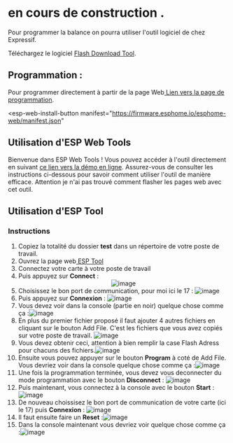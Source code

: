# en cours de construction .
 
Pour programmer la balance on pourra utiliser l'outil logiciel de chez Expressif.

Téléchargez le logiciel [Flash Download Tool](https://www.espressif.com/en/support/download/other-tools).

## Programmation :

<script 
  type="module" 
  src="https://unpkg.com/esp-web-tools@9/dist/web/install-button.js?module" 
></script>

 
Pour programmer directement à partir de la page Web[ Lien vers la page de programmation](https://herve-tourrel.github.io/balance_connecte1/flash.html).



 <esp-web-install-button 
  manifest="https://firmware.esphome.io/esphome-web/manifest.json" 
></esp-web-install-button>

## Utilisation d'ESP Web Tools

Bienvenue dans ESP Web Tools ! Vous pouvez accéder à l'outil directement en suivant [ce lien vers la démo en ligne](lien-vers-la-demo). Assurez-vous de consulter les instructions ci-dessous pour savoir comment utiliser l'outil de manière efficace.
Attention je n'ai pas trouvé comment flasher les pages web avec cet outil.


## Utilisation d'ESP Tool

### Instructions

1. Copiez la totalité du dossier **test** dans un répertoire de votre poste de travail.
2. Ouvrez la page web[ ESP Tool ](https://espressif.github.io/esptool-js/)
3. Connectez votre carte à votre poste de travail
4. Puis appuyez sur **Connect** :<center>![image](https://github.com/herve-tourrel/balance_connecte1/assets/144062443/d51613bc-6ea6-45ad-b92c-85ecc871752c)</center>
5. Choisissez le bon port de communication, pour moi ici le 17 :           ![image](https://github.com/herve-tourrel/balance_connecte1/assets/144062443/2efa2ec0-651b-4e2a-bce9-749b10b1c930)
6. Puis appuyez sur **Connexion** :                                            ![image](https://github.com/herve-tourrel/balance_connecte1/assets/144062443/da431ba4-56e7-4a82-bbc2-91d04bb4fe29)
7. Vous devez voir dans la console (partie en noir) quelque chose comme ça :![image](https://github.com/herve-tourrel/balance_connecte1/assets/144062443/9a63b94d-cc95-43c1-ab97-0800107b0a9c)
8. En plus du premier fichier proposé il faut ajouter 4 autres fichiers en cliquant sur le bouton Add File. C'est les fichiers que vous avez copiés sur votre poste de travail. ![image](https://github.com/herve-tourrel/balance_connecte1/assets/144062443/8d28af4d-b37b-4658-9a69-45b6d61bc9db)
9. Vous devez obtenir ceci, attention à bien remplir la case Flash Adress pour chacuns des fichiers.![image](https://github.com/herve-tourrel/balance_connecte1/assets/144062443/e08734c8-428b-4b97-ac72-8a9f75df1508)
10. Ensuite vous pouvez appuyer sur le bouton **Program** à coté de Add File. Vous devriez voir dans la console quelque chose comme ça :![image](https://github.com/herve-tourrel/balance_connecte1/assets/144062443/4f4d8de0-e4cd-4a33-9b3e-d53b9c0514c7)
11. Une fois la programmation terminée, vous devez vous deconnecter du mode programmation avec le bouton **Disconnect** : ![image](https://github.com/herve-tourrel/balance_connecte1/assets/144062443/0ddb7f85-044a-4c4f-adf6-f97fca030f09)
12. Puis maintenant, vous connectez à la console avec le bouton **Start** : ![image](https://github.com/herve-tourrel/balance_connecte1/assets/144062443/31ca785a-6e7a-47d5-bdcb-975f687a2b7e)
13. De nouveau choissisez le bon port de communication de votre carte (ici le 17) puis **Connexion** : ![image](https://github.com/herve-tourrel/balance_connecte1/assets/144062443/8e771fdc-4c56-4225-bc70-85d7d77e1ebd)
14. Il faut ensuite faire un **Reset** :![image](https://github.com/herve-tourrel/balance_connecte1/assets/144062443/ce2a4bfa-072d-4b44-889b-2481a67d11a1)
15. Dans la console maintenant vous devriez voir quelque chose comme ça :![image](https://github.com/herve-tourrel/balance_connecte1/assets/144062443/9aad231a-dc97-4558-8501-fb19595dfca6)







